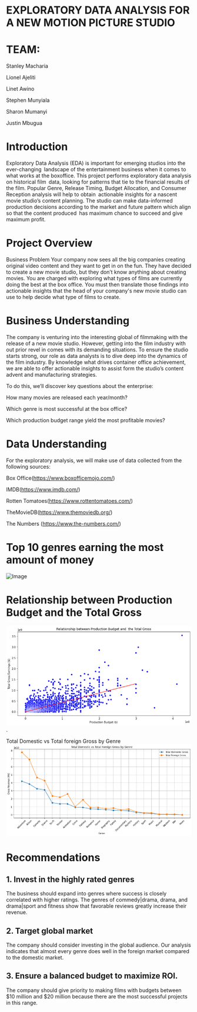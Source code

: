 # EXPLORATORY DATA ANALYSIS FOR A NEW MOTION PICTURE STUDIO
# TEAM:
Stanley Macharia

Lionel Ajeliti

Linet Awino

Stephen Munyiala

Sharon Mumanyi

Justin Mbugua

# Introduction
Exploratory Data Analysis (EDA) is important for emerging studios into the ever-changing landscape of the entertainment business when it comes to what works at the boxoffice. This project performs exploratory data analysis on historical film data, looking for patterns that tie to the financial results of the film. Popular Genre, Release Timing, Budget Allocation, and Consumer Reception analysis will help to obtain actionable insights for a nascent movie studio’s content planning. The studio can make data-informed production decisions according to the market and future pattern which align so that the content produced has maximum chance to succeed and give maximum profit.

# Project Overview
Business Problem
Your company now sees all the big companies creating original video content and they want to get in on the fun. They have decided to create a new movie studio, but they don’t know anything about creating movies. You are charged with exploring what types of films are currently doing the best at the box office. You must then translate those findings into actionable insights that the head of your company's new movie studio can use to help decide what type of films to create.

# Business Understanding
The company is venturing into the interesting global of filmmaking with the release of a new movie studio. However, getting into the film industry with out prior revel in comes with its demanding situations. To ensure the studio starts strong, our role as data analysts is to dive deep into the dynamics of the film industry. By knowledge what drives container office achievement, we are able to offer actionable insights to assist form the studio’s content advent and manufacturing strategies.

To do this, we’ll discover key questions about the enterprise:

How many movies are released each year/month?

Which genre is most successful at the box office?

Which production budget range yield the most profitable movies?

# Data Understanding
For the exploratory analysis, we will make use of data collected from the following sources:

Box Office(https://www.boxofficemojo.com/)

IMDB(https://www.imdb.com/)

Rotten Tomatoes(https://www.rottentomatoes.com/)

TheMovieDB(https://www.themoviedb.org/)

The Numbers (https://www.the-numbers.com/)



# Top 10 genres earning the most amount of money

![Image](https://github.com/user-attachments/assets/b854a3a1-1d01-4e43-bbd7-79c64b187522)

# Relationship between Production Budget and  the Total Gross
![Image](https://github.com/BLACKSPI/Phase2_project_group5/blob/f5995c57fc69eaf53930817e61e05cd661cc3cfa/model.png).

Total Domestic vs Total foreign Gross by Genre
![Image](https://github.com/BLACKSPI/Phase2_project_group5/blob/414a844183b6aab9bd4321ccb9cf3db5c5612c8e/download%20(2).png)


# Recommendations
## 1. Invest in the highly rated genres
The business should expand into genres where success is closely correlated with higher ratings. The genres of commedy|drama, drama, and drama|sport and fitness show that favorable reviews greatly increase their revenue.
## 2. Target global market
The company should consider investing in the global audience. Our analysis indicates that almost every genre does well in the foreign market compared to the domestic market.
## 3.  Ensure a balanced budget to maximize ROI.
The company should give priority to making films with budgets between $10 million and $20 million because there are the most successful projects in this range.

